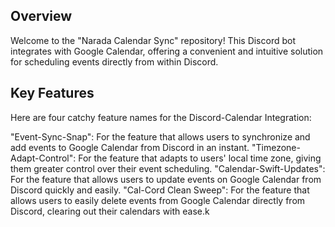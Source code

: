## Overview
Welcome to the "Narada Calendar Sync" repository! This Discord bot integrates with Google Calendar, offering a convenient and intuitive solution for scheduling events directly from within Discord.


## Key Features
Here are four catchy feature names for the Discord-Calendar Integration:

"Event-Sync-Snap": For the feature that allows users to synchronize and add events to Google Calendar from Discord in an instant.
"Timezone-Adapt-Control": For the feature that adapts to users' local time zone, giving them greater control over their event scheduling.
"Calendar-Swift-Updates": For the feature that allows users to update events on Google Calendar from Discord quickly and easily.
"Cal-Cord Clean Sweep": For the feature that allows users to easily delete events from Google Calendar directly from Discord, clearing out their calendars with ease.k